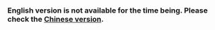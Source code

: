 ###  English version is not available for the time being. Please check the [Chinese version](/zh-cn/user-interfaces/cmd-line-interface/_ctool-usage.md).

